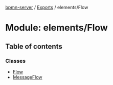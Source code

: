 [bpmn-server](../README.md) / [Exports](../modules.md) / elements/Flow

# Module: elements/Flow

## Table of contents

### Classes

- [Flow](../classes/elements_Flow.Flow.md)
- [MessageFlow](../classes/elements_Flow.MessageFlow.md)
